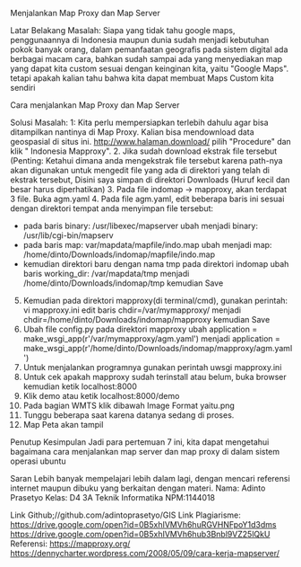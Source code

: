 Menjalankan Map Proxy dan Map Server

Latar Belakang Masalah:
Siapa yang tidak tahu google maps, penggunaannya di Indonesia maupun dunia sudah menjadi kebutuhan pokok banyak orang, dalam pemanfaatan geografis pada sistem digital ada berbagai macam cara, bahkan sudah sampai ada yang menyediakan map yang dapat kita custom sesuai dengan keinginan kita, yaitu "Google Maps". tetapi apakah kalian tahu bahwa kita dapat membuat Maps Custom kita sendiri

Cara menjalankan Map Proxy dan Map Server

Solusi Masalah:
1: Kita perlu mempersiapkan terlebih dahulu agar bisa ditampilkan nantinya di Map Proxy. Kalian bisa mendownload data geospasial di situs ini. http://www.halaman.download/ pilih "Procedure" dan klik " Indonesia Mapproxy".
2. Jika sudah download ekstrak file tersebut (Penting: Ketahui dimana anda mengekstrak file tersebut karena path-nya akan digunakan untuk mengedit file yang ada di direktori yang telah di ekstrak tersebut, Disini saya simpan di direktori Downloads (Huruf kecil dan besar harus diperhatikan)
3. Pada file indomap ->  mapproxy, akan terdapat 3 file. Buka agm.yaml
4. Pada file agm.yaml, edit beberapa baris ini sesuai dengan direktori tempat anda menyimpan file tersebut:
- pada baris binary: /usr/libexec/mapserver ubah menjadi binary: /usr/lib/cgi-bin/mapserv
- pada baris map: var/mapdata/mapfile/indo.map ubah menjadi map: /home/dinto/Downloads/indomap/mapfile/indo.map
- kemudian direktori baru dengan nama tmp pada direktori indomap ubah baris working_dir: /var/mapdata/tmp menjadi /home/dinto/Downloads/indomap/tmp kemudian Save
5. Kemudian pada direktori mapproxy(di terminal/cmd), gunakan perintah:
vi mapproxy.ini
edit baris chdir=/var/mymapproxy/ menjadi chdir=/home/dinto/Downloads/indomap/mapproxy kemudian Save
6. Ubah file config.py pada direktori mapproxy ubah application = make_wsgi_app(r'/var/mymapproxy/agm.yaml') menjadi application = make_wsgi_app(r'/home/dinto/Downloads/indomap/mapproxy/agm.yaml')
7. Untuk menjalankan programnya gunakan perintah uwsgi mapproxy.ini
8. Untuk cek apakah mapproxy sudah terinstall atau belum, buka browser kemudian ketik localhost:8000
9. Klik demo atau ketik localhost:8000/demo
10. Pada bagian WMTS klik dibawah Image Format yaitu.png
11. Tunggu beberapa saat karena datanya sedang di proses.
12. Map Peta akan tampil

Penutup
Kesimpulan
Jadi para pertemuan 7 ini, kita dapat mengetahui bagaimana cara menjalankan map server dan map proxy di dalam sistem operasi ubuntu

Saran
Lebih banyak mempelajari lebih dalam lagi, dengan mencari referensi internet maupun dibuku yang berkaitan dengan materi.
Nama: Adinto Prasetyo
Kelas: D4 3A Teknik Informatika
NPM:1144018

Link Github;//github.com/adintoprasetyo/GIS
Link Plagiarisme:
https://drive.google.com/open?id=0B5xhIVMVh6huRGVHNFpoY1d3dms
https://drive.google.com/open?id=0B5xhIVMVh6hub3Bnbl9VZ25lQkU
Referensi:
https://mapproxy.org/
https://dennycharter.wordpress.com/2008/05/09/cara-kerja-mapserver/